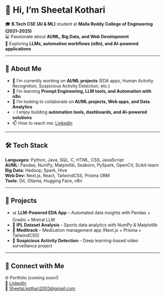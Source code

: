 # 👋 Hi, I’m Sheetal Kothari  

🎓 **B.Tech CSE (AI & ML)** student at **Malla Reddy College of Engineering (2021–2025)**  
💻 Passionate about **AI/ML, Big Data, and Web Development**  
🚀 Exploring **LLMs, automation workflows (n8n), and AI-powered applications**  

---

## 🚀 About Me  
- 🔭 I’m currently working on **AI/ML projects** (EDA apps, Human Activity Recognition, Suspicious Activity Detection, etc.)  
- 🌱 I’m learning **Prompt Engineering, LLM tools, and Automation with n8n**  
- 👯 I’m looking to collaborate on **AI/ML projects, Web apps, and Data Analytics**  
- 💡 I enjoy building **automation tools, dashboards, and AI-powered solutions**  
- 📫 How to reach me: [LinkedIn](https://www.linkedin.com/in/13-sheetal-kothari/)  

---

## 🛠️ Tech Stack  
**Languages:** Python, Java, SQL, C, HTML, CSS, JavaScript  
**AI/ML:** Pandas, NumPy, Matplotlib, Seaborn, PySpark, OpenCV, Scikit-learn  
**Big Data:** Hadoop, Spark, Hive  
**Web Dev:** Next.js, React, TailwindCSS, Prisma ORM  
**Tools:** Git, Ollama, Hugging Face, n8n  

---

## 📌 Projects  
- 📊 **LLM-Powered EDA App** – Automated data insights with Pandas + Gradio + Mistral LLM  
- 🏏 **IPL Dataset Analysis** – Sports data analytics with NumPy & Matplotlib  
- 💊 **Meditrack** – Medication management app (Next.js + Prisma + TailwindCSS)  
- 🎥 **Suspicious Activity Detection** – Deep learning-based video surveillance project  

---


## 🤝 Connect with Me  
🌐 Portfolio (coming soon!)  
💼 [LinkedIn](https://www.linkedin.com/in/13-sheetal-kothari/)  
📧 Sheetal.kothari2003@gmail.com  

